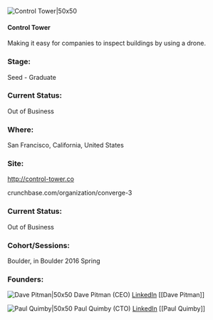 

![Control Tower|50x50](https://apimg.techstars.com/connect/images/image_files/56c7a9c6808320dd9d000001/original/Converge_Logo.png)

#### Control Tower
Making it easy for companies to inspect buildings by using a drone.

### Stage: 
Seed - Graduate 

### Current Status: 
Out of Business

### Where:
San Francisco, California, United States

### Site:
http://control-tower.co



crunchbase.com/organization/converge-3

### Current Status: 
Out of Business

### Cohort/Sessions: 
Boulder, in Boulder 2016 Spring

### Founders: 

![Dave Pitman|50x50](https://apimg.techstars.com/connect/images/image_files/56dbb8a2bbe36fd80c000056/original/converge_david_pitman_500.jpg) Dave Pitman (CEO) [LinkedIn](https://linkedin.com/in/davepitman) [[Dave Pitman]]

![Paul Quimby|50x50](https://apimg.techstars.com/connect/images/image_files/56dbb8dfbbe36fd80c000057/original/converge_paul_quimby_1200.jpg) Paul Quimby (CTO) [LinkedIn](https://linkedin.com/in/pquimby) [[Paul Quimby]]


